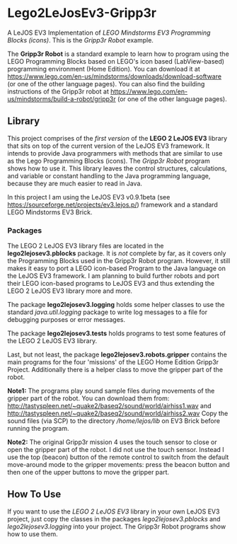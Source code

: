 # Lego2LeJosEv3-Gripp3r
A LeJOS EV3 Implementation of _LEGO Mindstorms EV3 Programming Blocks (icons)_. This is the _Gripp3r Robot_ example.

The **Gripp3r Robot** is a standard example to learn how to program using the LEGO Programming Blocks based on LEGO's icon based (LabView-based) programming environment (Home Edition). You can download it at https://www.lego.com/en-us/mindstorms/downloads/download-software (or one of the other language pages).
You can also find the building instructions of the Gripp3r robot at https://www.lego.com/en-us/mindstorms/build-a-robot/gripp3r (or one of the other language pages).

## Library
This project comprises of the _first version_ of the **LEGO 2 LeJOS EV3** library that sits on top of the current version of the LeJOS EV3 framework. It intends to provide Java programmers with methods that are similar to use as the Lego Programming Blocks (icons). The _Gripp3r Robot_ program shows how to use it. This library leaves the control structures, calculations, and variable or constant handling to the Java programming language, because they are much easier to read in Java.

In this project I am using the LeJOS EV3 v0.9.1beta (see https://sourceforge.net/projects/ev3.lejos.p/) framework and a standard LEGO Mindstorms EV3 Brick.

### Packages
The LEGO 2 LeJOS EV3 library files are located in the **lego2lejosev3.pblocks** package. 
It is _not_ complete by far, as it covers only the Programming Blocks used in the Gripp3r Robot program.
However, it still makes it easy to port a LEGO icon-based Program to the Java language on the LeJOS EV3 framework. 
I am planning to build further robots and port their LEGO icon-based programs to LeJOS EV3 and thus extending the LEGO 2 LeJOS EV3 library more and more.

The package **lego2lejosev3.logging** holds some helper classes to use the standard _java.util.logging_ package to write log messages to a file for debugging purposes or error messages.

The package **lego2lejosev3.tests** holds programs to test some features of the LEGO 2 LeJOS EV3 library.

Last, but not least, the package **lego2lejosev3.robots.gripper** contains the main programs for the four 'missions' of the LEGO Home Edition Gripp3r Project.
Additionally there is a helper class to move the gripper part of the robot.

**Note1:** The programs play sound sample files during movements of the gripper part of the robot. You can download them from:
http://tastyspleen.net/~quake2/baseq2/sound/world/airhiss1.wav and http://tastyspleen.net/~quake2/baseq2/sound/world/airhiss2.wav
Copy the sound files (via SCP) to the directory _/home/lejos/lib_ on EV3 Brick before running the program.

**Note2:** The original Gripp3r mission 4 uses the touch sensor to close or open the gripper part of the robot. I did not use the touch sensor. Instead I use the top (beacon) button of the remote control to switch from the default move-around mode to the gripper movements: press the beacon button and then one of the upper buttons to move the gripper part.

## How To Use
If you want to use the _LEGO 2 LeJOS EV3_ library in your own LeJOS EV3 project, just copy the classes in the packages
_lego2lejosev3.pblocks_ and _lego2lejosev3.logging_ into your project. The Gripp3r Robot programs show how to use them.
